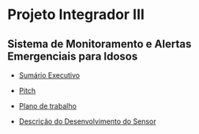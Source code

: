 # Projeto Integrador III

## Sistema de Monitoramento e Alertas Emergenciais para Idosos

- [Sumário Executivo](/modelo-sumario-executivo/outlatexdir/main.pdf)

- [Pitch](/pitch/Pitch%20PJI3.pdf)

- [Plano de trabalho](/plano-de-trabalho/modelo-PT.docx.pdf)

- [Descrição do Desenvolvimento do Sensor](/prova-conceito-sensor/Desenvolvimento%20Sensores%20zigbee%20-%20Emergency%20Button.pdf)